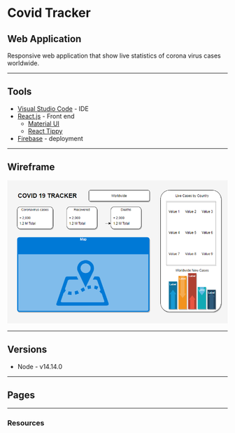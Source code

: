 # Covid Tracker

## Web Application

Responsive web application that show live statistics of corona virus cases worldwide.

---

## Tools

- [Visual Studio Code](https://code.visualstudio.com/) - IDE
- [React.js](https://reactjs.org/docs/hello-world.html) - Front end
  - [Material UI](https://material-ui.com/)
  - [React Tippy](https://github.com/tvkhoa/react-tippy)
- [Firebase](https://firebase.google.com/) - deployment

---

## Wireframe

![Wireframe](./covid-19-tracker/assets/covid-tracker.png)

---

## Versions

- Node - v14.14.0

---

## Pages

---

### Resources
